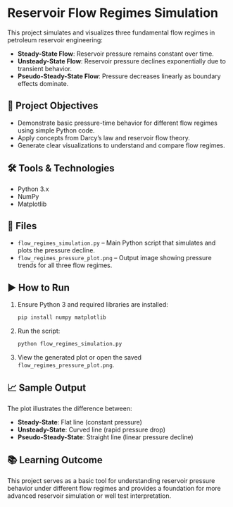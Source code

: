 # Reservoir Flow Regimes Simulation

This project simulates and visualizes three fundamental flow regimes in petroleum reservoir engineering:

- **Steady-State Flow**: Reservoir pressure remains constant over time.
- **Unsteady-State Flow**: Reservoir pressure declines exponentially due to transient behavior.
- **Pseudo-Steady-State Flow**: Pressure decreases linearly as boundary effects dominate.

## 📌 Project Objectives

- Demonstrate basic pressure-time behavior for different flow regimes using simple Python code.
- Apply concepts from Darcy’s law and reservoir flow theory.
- Generate clear visualizations to understand and compare flow regimes.

## 🛠️ Tools & Technologies

- Python 3.x
- NumPy
- Matplotlib

## 📁 Files

- `flow_regimes_simulation.py` – Main Python script that simulates and plots the pressure decline.
- `flow_regimes_pressure_plot.png` – Output image showing pressure trends for all three flow regimes.

## ▶️ How to Run

1. Ensure Python 3 and required libraries are installed:
   ```bash
   pip install numpy matplotlib
   ```

2. Run the script:
   ```bash
   python flow_regimes_simulation.py
   ```

3. View the generated plot or open the saved `flow_regimes_pressure_plot.png`.

## 📈 Sample Output

The plot illustrates the difference between:
- **Steady-State**: Flat line (constant pressure)
- **Unsteady-State**: Curved line (rapid pressure drop)
- **Pseudo-Steady-State**: Straight line (linear pressure decline)

## 📚 Learning Outcome

This project serves as a basic tool for understanding reservoir pressure behavior under different flow regimes and provides a foundation for more advanced reservoir simulation or well test interpretation.
